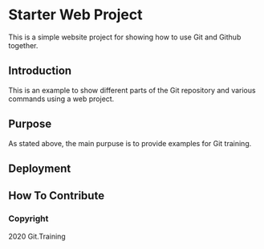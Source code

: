 # Starter Web Project 

This is a simple website project for showing how to use Git and Github together.

## Introduction

This is an example to show different parts of the Git repository and various commands using a web
project.

## Purpose

As stated above, the main purpuse is to provide examples for Git training.

## Deployment

## How To Contribute

### Copyright

2020 Git.Training


